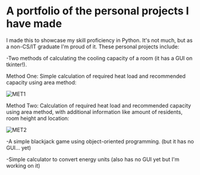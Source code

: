 # A portfolio of the personal projects I have made
<p>I made this to showcase my skill proficiency in Python. It's not much, but as a non-CS/IT graduate I'm proud of it. These personal projects include:</p>
  
  -Two methods of calculating the cooling capacity of a room (it has a GUI on tkinter!).<br>

  Method One: Simple calculation of required heat load and recommended capacity using area method:<br>
  
  ![MET1](https://github.com/alvin-francis/Portfolio/assets/104663627/9a734da3-3e6d-4f91-9b59-67714d83fd15)


  Method Two: Calculation of required heat load and recommended capacity using area method, with additional information like amount of residents, room height and location:<br>

  ![MET2](https://github.com/alvin-francis/Portfolio/assets/104663627/49205fcc-a4bd-4d04-897d-44a8c46e0f84)


  
  
  -A simple blackjack game using object-oriented programming. (but it has no GUI... yet) <br>

  -Simple calculator to convert energy units (also has no GUI yet but I'm working on it)<br>
